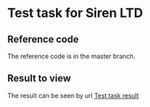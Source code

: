 # Test task for Siren LTD

## Reference code
The reference code is in the master branch.

## Result to view
The result can be seen by url [Test task result](https://vkeypedidea.github.io/test-task-siren/src/)
